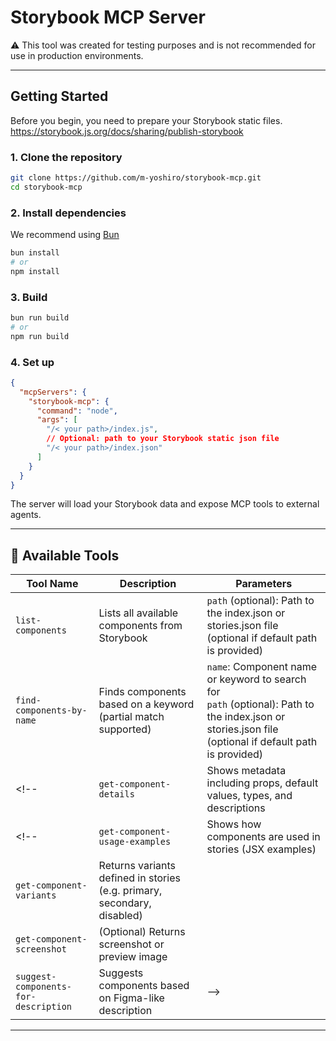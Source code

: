 # Storybook MCP Server

⚠️ This tool was created for testing purposes and is not recommended for use in production environments.

<!-- This project provides a custom [Model Context Protocol (MCP)](https://github.com/modelcontextprotocol/servers) server that integrates with Storybook to support UI implementation from Figma designs.

It enables AI tools (like Cursor, Claude, or Roo) to query available UI components, retrieve usage examples, and help non-developers (especially designers) collaborate more directly in frontend development workflows. -->

<!-- ---

## 🎯 Purpose

This MCP server is designed to:

- Help AI models suggest usable UI components based on design context
- Enable designers to access component usage without writing code
- Accelerate the process of implementing Figma designs using existing Storybook components
- Bridge design and development using natural language -->

---

## Getting Started

Before you begin, you need to prepare your Storybook static files.
https://storybook.js.org/docs/sharing/publish-storybook


### 1. Clone the repository

```bash
git clone https://github.com/m-yoshiro/storybook-mcp.git
cd storybook-mcp
```

### 2. Install dependencies

We recommend using [Bun](https://bun.sh)

```bash
bun install
# or
npm install
```

### 3. Build

```bash
bun run build
# or
npm run build
```

### 4. Set up

```json
{
  "mcpServers": {
    "storybook-mcp": {
      "command": "node",
      "args": [
        "/< your path>/index.js",
        // Optional: path to your Storybook static json file
        "/< your path>/index.json"
      ]
    }
  }
}
```

The server will load your Storybook data and expose MCP tools to external agents.

---

## 🔧 Available Tools

| Tool Name                     | Description                                                                 | Parameters |
|------------------------------|-----------------------------------------------------------------------------|------------|
| `list-components`            | Lists all available components from Storybook                               | `path` (optional): Path to the index.json or stories.json file (optional if default path is provided) |
| `find-components-by-name`     | Finds components based on a keyword (partial match supported)               | `name`: Component name or keyword to search for<br>`path` (optional): Path to the index.json or stories.json file (optional if default path is provided) |
<!-- | `get-component-details`      | Shows metadata including props, default values, types, and descriptions     | -->
<!-- | `get-component-usage-examples` | Shows how components are used in stories (JSX examples)                    |
| `get-component-variants`     | Returns variants defined in stories (e.g. primary, secondary, disabled)     |
| `get-component-screenshot`   | (Optional) Returns screenshot or preview image                              |
| `suggest-components-for-description` | Suggests components based on Figma-like description               | -->

---

<!-- ## 💡 Example Use Cases

### 🔍 Find a matching component for a Figma element

Ask the AI:
> "What Storybook component matches this 'CTA Button' in my Figma design?"

➡️ MCP server runs:
- `find-component-by-name("cta button")`
- `get-component-details("PrimaryButton")`
- `get-component-usage-examples("PrimaryButton")`

### ✨ Auto-generate UI code from a Figma section

Ask the AI:
> "Generate a contact form using our design system"

➡️ MCP server:
- Suggests `TextField`, `Textarea`, `PrimaryButton`
- Provides JSX using those components

---

## 🧠 Why MCP?

MCP (Model Context Protocol) provides a standard interface for large language models to safely and efficiently access contextual information like UI components, documentation, and code.

By integrating your Storybook via MCP:

- AI agents can suggest components intelligently
- Designers and developers get a shared source of truth
- Natural language is enough to drive UI generation

---

## 📁 Project Structure

```
storybook-mcp/
├── tools/
│   ├── list-components.ts
│   ├── get-component-details.ts
│   ├── get-component-usage-examples.ts
│   └── ...
├── config.ts
├── index.ts
└── README.md
```

---

## 🤝 Contributing

If you have ideas to improve or want to contribute new tools, feel free to open a PR or issue!

---

## 📜 License

MIT -->
